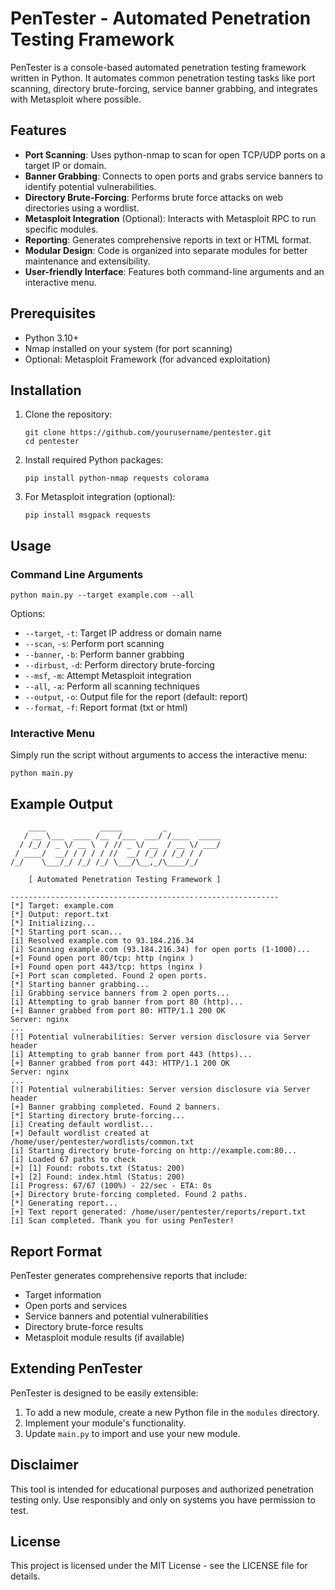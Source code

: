 # PenTester - Automated Penetration Testing Framework

PenTester is a console-based automated penetration testing framework written in Python. It automates common penetration testing tasks like port scanning, directory brute-forcing, service banner grabbing, and integrates with Metasploit where possible.

## Features

- **Port Scanning**: Uses python-nmap to scan for open TCP/UDP ports on a target IP or domain.
- **Banner Grabbing**: Connects to open ports and grabs service banners to identify potential vulnerabilities.
- **Directory Brute-Forcing**: Performs brute force attacks on web directories using a wordlist.
- **Metasploit Integration** (Optional): Interacts with Metasploit RPC to run specific modules.
- **Reporting**: Generates comprehensive reports in text or HTML format.
- **Modular Design**: Code is organized into separate modules for better maintenance and extensibility.
- **User-friendly Interface**: Features both command-line arguments and an interactive menu.

## Prerequisites

- Python 3.10+
- Nmap installed on your system (for port scanning)
- Optional: Metasploit Framework (for advanced exploitation)

## Installation

1. Clone the repository:
   ```
   git clone https://github.com/yourusername/pentester.git
   cd pentester
   ```

2. Install required Python packages:
   ```
   pip install python-nmap requests colorama
   ```

3. For Metasploit integration (optional):
   ```
   pip install msgpack requests
   ```

## Usage

### Command Line Arguments

```
python main.py --target example.com --all
```

Options:
- `--target`, `-t`: Target IP address or domain name
- `--scan`, `-s`: Perform port scanning
- `--banner`, `-b`: Perform banner grabbing
- `--dirbust`, `-d`: Perform directory brute-forcing
- `--msf`, `-m`: Attempt Metasploit integration
- `--all`, `-a`: Perform all scanning techniques
- `--output`, `-o`: Output file for the report (default: report)
- `--format`, `-f`: Report format (txt or html)

### Interactive Menu

Simply run the script without arguments to access the interactive menu:

```
python main.py
```

## Example Output

```
    ____            _____         _            
   / __ \___  ____ /__  /___  ___/ /____  _____
  / /_/ / _ \/ __ \  / // _ \/ __  / __ \/ ___/
 / ____/  __/ / / / / //  __/ /_/ / /_/ / /    
/_/    \___/_/ /_/ /_/ \___/\__,_/\____/_/     
                                                
    [ Automated Penetration Testing Framework ]
    
------------------------------------------------------------
[*] Target: example.com
[*] Output: report.txt
[*] Initializing...
[*] Starting port scan...
[i] Resolved example.com to 93.184.216.34
[i] Scanning example.com (93.184.216.34) for open ports (1-1000)...
[+] Found open port 80/tcp: http (nginx )
[+] Found open port 443/tcp: https (nginx )
[+] Port scan completed. Found 2 open ports.
[*] Starting banner grabbing...
[i] Grabbing service banners from 2 open ports...
[i] Attempting to grab banner from port 80 (http)...
[+] Banner grabbed from port 80: HTTP/1.1 200 OK
Server: nginx
...
[!] Potential vulnerabilities: Server version disclosure via Server header
[i] Attempting to grab banner from port 443 (https)...
[+] Banner grabbed from port 443: HTTP/1.1 200 OK
Server: nginx
...
[!] Potential vulnerabilities: Server version disclosure via Server header
[+] Banner grabbing completed. Found 2 banners.
[*] Starting directory brute-forcing...
[i] Creating default wordlist...
[+] Default wordlist created at /home/user/pentester/wordlists/common.txt
[i] Starting directory brute-forcing on http://example.com:80...
[i] Loaded 67 paths to check
[+] [1] Found: robots.txt (Status: 200)
[+] [2] Found: index.html (Status: 200)
[i] Progress: 67/67 (100%) - 22/sec - ETA: 0s
[+] Directory brute-forcing completed. Found 2 paths.
[*] Generating report...
[+] Text report generated: /home/user/pentester/reports/report.txt
[i] Scan completed. Thank you for using PenTester!
```

## Report Format

PenTester generates comprehensive reports that include:

- Target information
- Open ports and services
- Service banners and potential vulnerabilities
- Directory brute-force results
- Metasploit module results (if available)

## Extending PenTester

PenTester is designed to be easily extensible:

1. To add a new module, create a new Python file in the `modules` directory.
2. Implement your module's functionality.
3. Update `main.py` to import and use your new module.

## Disclaimer

This tool is intended for educational purposes and authorized penetration testing only. Use responsibly and only on systems you have permission to test.

## License

This project is licensed under the MIT License - see the LICENSE file for details.